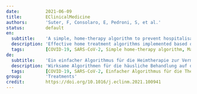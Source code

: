 ```yaml
---
date:          2021-06-09
title:         EClinicalMedicine
authors:       'Suter, F, Consolaro, E, Pedroni, S, et al.'
status:        default
en:
  subtitle:    'A simple, home-therapy algorithm to prevent hospitalisation for COVID-19 patients: A retrospective observational matched-cohort study'
  description: 'Effective home treatment algorithms implemented based on a pathophysiologic and pharmacologic rationale to accelerate recovery and prevent hospitalisation of patients with early coronavirus disease 2019 (COVID-19) would have major implications for patients and health system.'
  tags:        [COVID-19, SARS-CoV-2, Simple home-therapy algorithm, Matched-cohort observational study, Family physicians, Early symptoms at home]
de:
  subtitle:    'Ein einfacher Algorithmus für die Heimtherapie zur Vermeidung von Krankenhausaufenthalten bei COVID-19-Patienten: Eine retrospektive, beobachtende Matched-Cohort-Studie'
  description: 'Wirksame Algorithmen für die häusliche Behandlung auf der Grundlage pathophysiologischer und pharmakologischer Überlegungen zur Beschleunigung der Genesung und zur Vermeidung von Krankenhausaufenthalten bei Patienten mit früher Coronavirus-Erkrankung 2019 (COVID-19) hätten erhebliche Auswirkungen auf die Patienten und das Gesundheitssystem.' 
  tags:        [COVID-19, SARS-CoV-2, Einfacher Algorithmus für die Therapie zu Hause, Beobachtungsstudie mit abgestimmter Kohorte, Hausärzte, Frühe Symptome zu Hause]
group:         'Treatments'
credit:        https://doi.org/10.1016/j.eclinm.2021.100941
---
```

